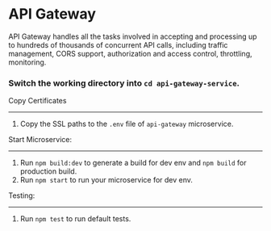 # API Gateway

API Gateway handles all the tasks involved in accepting and processing up to hundreds of thousands of concurrent API calls, including traffic management, CORS support, authorization and access control, throttling, monitoring.

### Switch the working directory into `cd api-gateway-service`.

Copy Certificates

---

1.  Copy the SSL paths to the `.env` file of `api-gateway` microservice.

Start Microservice:

---

1.  Run `npm build:dev` to generate a build for dev env and `npm build` for production build.
2.  Run `npm start` to run your microservice for dev env.

Testing:

---

1.  Run `npm test` to run default tests.
